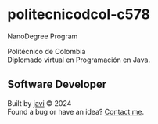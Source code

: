 # politecnicodcol-c578
NanoDegree Program

Politécnico de Colombia  
Diplomado virtual en Programación en Java.
## Software Developer
Built by [javi](https://github.com/javierandres-dev/) :copyright: 2024  
Found a bug or have an idea? [Contact me](https://www.linkedin.com/in/javierandres-dev/).
